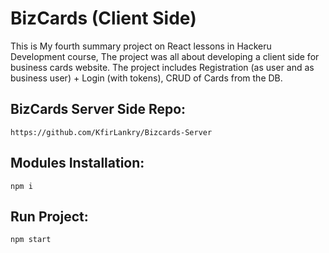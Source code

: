 # BizCards (Client Side)

This is My fourth summary project on React lessons in Hackeru Development course, The project was all about developing a client side for business cards website. The project includes Registration (as user and as business user) + Login (with tokens), CRUD of Cards from the DB.

## BizCards Server Side Repo:

```
https://github.com/KfirLankry/Bizcards-Server
```

## Modules Installation:

```
npm i
```

## Run Project:

```
npm start
```
